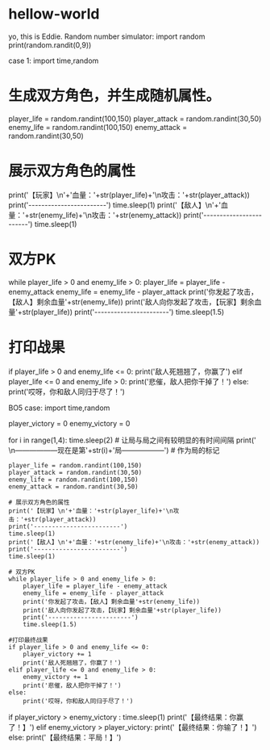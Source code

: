 # hellow-world
yo, this is Eddie.
Random number simulator:
import random
print(random.randit(0,9))

case 1:
import time,random

# 生成双方角色，并生成随机属性。
player_life = random.randint(100,150)
player_attack = random.randint(30,50)
enemy_life = random.randint(100,150)
enemy_attack = random.randint(30,50)

# 展示双方角色的属性
print('【玩家】\n'+'血量：'+str(player_life)+'\n攻击：'+str(player_attack))
print('------------------------')
time.sleep(1)
print('【敌人】\n'+'血量：'+str(enemy_life)+'\n攻击：'+str(enemy_attack))
print('------------------------')
time.sleep(1)

# 双方PK
while player_life > 0 and enemy_life > 0:
    player_life = player_life - enemy_attack
    enemy_life = enemy_life - player_attack
    print('你发起了攻击，【敌人】剩余血量'+str(enemy_life))
    print('敌人向你发起了攻击，【玩家】剩余血量'+str(player_life))
    print('-----------------------')
    time.sleep(1.5)

# 打印战果
if player_life > 0 and enemy_life <= 0:
    print('敌人死翘翘了，你赢了')
elif player_life <= 0 and enemy_life > 0:
    print('悲催，敌人把你干掉了！')
else:
    print('哎呀，你和敌人同归于尽了！')
    

BO5 case:
import time,random

player_victory = 0
enemy_victory = 0

for i in range(1,4):
    time.sleep(2)  # 让局与局之间有较明显的有时间间隔
    print(' \n——————现在是第'+str(i)+'局——————')  # 作为局的标记
 
    player_life = random.randint(100,150)
    player_attack = random.randint(30,50)
    enemy_life = random.randint(100,150)
    enemy_attack = random.randint(30,50)

    # 展示双方角色的属性
    print('【玩家】\n'+'血量：'+str(player_life)+'\n攻击：'+str(player_attack))
    print('------------------------')
    time.sleep(1)
    print('【敌人】\n'+'血量：'+str(enemy_life)+'\n攻击：'+str(enemy_attack))
    print('------------------------')
    time.sleep(1)

    # 双方PK
    while player_life > 0 and enemy_life > 0:
        player_life = player_life - enemy_attack
        enemy_life = enemy_life - player_attack
        print('你发起了攻击，【敌人】剩余血量'+str(enemy_life))
        print('敌人向你发起了攻击，【玩家】剩余血量'+str(player_life))
        print('-----------------------')
        time.sleep(1.5)

    #打印最终战果
    if player_life > 0 and enemy_life <= 0:
        player_victory += 1
        print('敌人死翘翘了，你赢了！')
    elif player_life <= 0 and enemy_life > 0:
        enemy_victory += 1
        print('悲催，敌人把你干掉了！')
    else:
        print('哎呀，你和敌人同归于尽了！')

if player_victory > enemy_victory :
    time.sleep(1)
    print('【最终结果：你赢了！】')
elif enemy_victory > player_victory:
    print('【最终结果：你输了！】')
else: 
    print('【最终结果：平局！】')


